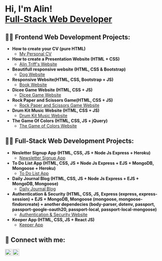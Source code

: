 <h1>Hi, I'm Alin! <br/><a href="https://github.com/triffalin">Full-Stack Web Developer</a>

<h2>👨‍💻 Frontend Web Development Projects:</h2>

- <b>How to create your CV (pure HTML)</b>
  - [My Personal CV](https://triffalin.github.io/cv/)
- <b>How to create a Presentation Website (HTML + CSS)</b>
  - [Alin Triff's Website](https://triffalin.github.io/mysite/)
- <b>Beautifull responsive website (HTML, CSS & Bootstrap)</b>
  - [Dog Website](https://triffalin.github.io/tindong/)
- <b>Responsive Website(HTML, CSS, Bootstrap + JS)</b>
  - [Book Website](https://triffalin.github.io/book/)
- <b>Dicee Game Website (HTML, CSS + JS)</b>
  - [Dicee Game Website](https://triffalin.github.io/diceegame/)
- <b>Rock Paper and Scissors Game(HTML, CSS + JS)</b>
  - [Rock Paper and Scissors Game Website](https://triffalin.github.io/rpas/)
- <b>Drum Kit Music Website (HTML, CSS + JS)</b>
  - [Drum Kit Music Website](https://triffalin.github.io/drumkit/)  
- <b>The Game Of Colors (HTML, CSS, JS + jQuery)</b>
  - [The Game of Colors Website](https://triffalin.github.io/drumkit/)
  
<h2>👨‍💻 Full-Stack Web Development Projects:</h2>

- <b>Nesletter Signup App (HTML, CSS, JS + Node Js Express + Heroku)</b>
  - [Newsletter Signup App](https://salty-gorge-41128.herokuapp.com/)
- <b>To Do List App (HTML, CSS, JS + Node Js Express + EJS + MongoDB, Mongoose + Heroku)</b>
  - [To Do List App](https://polar-island-34443.herokuapp.com/)
- <b>Daily Journal Blog (HTML, CSS, JS + Node Js Express + EJS + MongoDB, Mongoose)</b>
  - [Daily Journal Blog](https://github.com/triffalin/blogwebsite)
- <b>Authentication & Security (HTML, CSS, JS, Express (express, express-session) + EJS + MongoDB, Mongoose (mongoose, mongoose-findorcreate) + another dependecies (body-parser, dotenv, passport, passport-google-oauth20, passport-local, passport-local-mongoose)</b>
  - [Authentication & Security Website](https://github.com/triffalin/secrets)
- <b>Keeper App (HTML, CSS, JS + React JS)</b>
  - [Keeper App](https://dqo8cx.csb.app/)  
  

<h2> 🤳 Connect with me:</h2>

[<img align="left" alt="JoshMadakor | Twitter" width="22px" src="https://cdn.cdnlogo.com/logos/t/96/twitter-icon.svg" />][twitter]
[<img align="left" alt="JoshMadakor | LinkedIn" width="22px" src="https://cdn.cdnlogo.com/logos/l/78/linkedin-icon.svg" />][linkedin]

[twitter]: https://twitter.com/TriffAlin/
[linkedin]: https://linkedin.com/in/alintriff/
